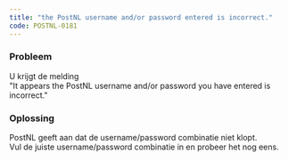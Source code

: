 ```yaml
---
title: "the PostNL username and/or password entered is incorrect."
code: POSTNL-0181
---
```

### Probleem

U krijgt de melding  
"It appears the PostNL username and/or password you have entered is incorrect."

### Oplossing

  
PostNL geeft aan dat de username/password combinatie niet klopt.  
Vul de juiste username/password combinatie in en probeer het nog eens.

